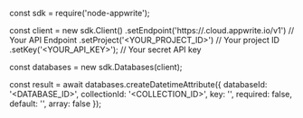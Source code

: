const sdk = require('node-appwrite');

const client = new sdk.Client()
    .setEndpoint('https://<REGION>.cloud.appwrite.io/v1') // Your API Endpoint
    .setProject('<YOUR_PROJECT_ID>') // Your project ID
    .setKey('<YOUR_API_KEY>'); // Your secret API key

const databases = new sdk.Databases(client);

const result = await databases.createDatetimeAttribute({
    databaseId: '<DATABASE_ID>',
    collectionId: '<COLLECTION_ID>',
    key: '',
    required: false,
    default: '',
    array: false
});
